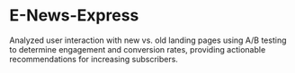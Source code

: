 # E-News-Express
Analyzed user interaction with new vs. old landing pages using A/B testing to determine engagement and conversion rates, providing actionable recommendations for increasing subscribers.
